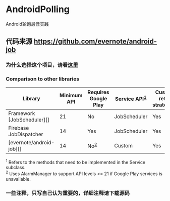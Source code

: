 # AndroidPolling
Android轮询最佳实践

## 代码来源 https://github.com/evernote/android-job
### 为什么选择这个项目，请看[这里](https://github.com/firebase/firebase-jobdispatcher-android#user-content-firebase-jobdispatcher-)

### Comparison to other libraries

Library                    | Minimum API | Requires Google Play   | Service API<sup>[1](#fn1)</sup> | Custom retry strategies
-------------------------- | ----------- | ---------------------- | ------------------------------- | -----------------------
Framework [JobScheduler][] | 21          | No                     | JobScheduler                    | Yes
Firebase JobDispatcher     | 14          | Yes                    | JobScheduler                    | Yes
[evernote/android-job][]   | 14          | No<sup>[2](#fn2)</sup> | Custom                          | Yes

<sup><a name="fn1">1</a></sup> Refers to the methods that need to be implemented in the
Service subclass.<br>
<sup><a name="fn2">2</a></sup> Uses AlarmManager to support API levels <= 21 if Google
Play services is unavailable.<br>
### 一些注释，只写自己认为重要的，详细注释请下载源码

